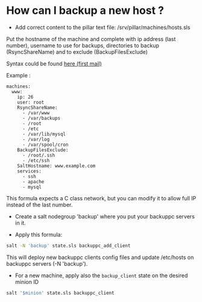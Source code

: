 
# How can I backup a new host ?

- Add correct content to the pillar text file:
/srv/pillar/machines/hosts.sls

Put the hostname of the machine and complete with ip address (last number), username to use for backups, directories to backup (RsyncShareName) and to exclude (BackupFilesExclude)

Syntax could be found [here (first mail)](https://groups.google.com/forum/#!topic/salt-users/aKbY6xnOW_w)

Example :

```
machines:
  www:
    ip: 26
    user: root
    RsyncShareName:
      - /var/www
      - /var/backups
      - /root
      - /etc
      - /var/lib/mysql
      - /var/log
      - /var/spool/cron
    BackupFilesExclude:
      - /root/.ssh
      - /etc/ssh
    SaltHostname: www.example.com
    services:
      - ssh
      - apache
      - mysql
```

This formula expects a C class network, but you can modify it to allow full IP instead of the last number.


- Create a salt nodegroup 'backup' where you put your backuppc servers in it.


- Apply this formula:

```bash
salt -N 'backup' state.sls backuppc_add_client
```

This will deploy new backuppc clients config files and update /etc/hosts on backuppc servers (-N 'backup').


- For a new machine, apply also the ```backup_client``` state on the desired minion ID

```bash
salt '$minion' state.sls backuppc_client
```
